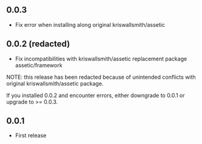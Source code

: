 ## 0.0.3
* Fix error when installing along original kriswallsmith/assetic

## 0.0.2 (redacted)
* Fix incompatibilities with kriswallsmith/assetic replacement package assetic/framework

NOTE: this release has been redacted because of unintended conflicts with original kriswallsmith/assetic package.

If you installed 0.0.2 and encounter errors, either downgrade to 0.0.1 or upgrade to >= 0.0.3.

## 0.0.1
* First release
